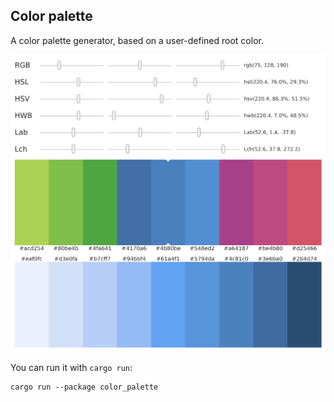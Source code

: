 ## Color palette

A color palette generator, based on a user-defined root color.

<div align="center">
  <a href="https://gfycat.com/dirtylonebighornsheep">
    <img src="screenshot.png">
  </a>
</div>

You can run it with `cargo run`:

```
cargo run --package color_palette
```
